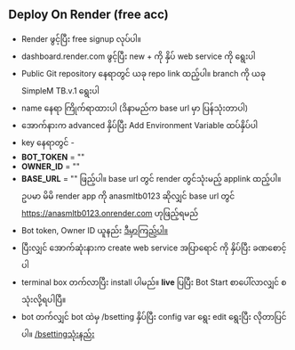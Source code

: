 ## Deploy On Render (free acc)

- Render ဖွင့်ပြီး free signup လုပ်ပါ။
- dashboard.render.com ဖွင့်ပြီး new + ကို နှိပ် web service ကို ရွေးပါ
- Public Git repository နေရာတွင် ယခု repo link ထည့်ပါ။ branch ကို ယခု SimpleM
TB.v.1 ရွေးပါ
- name နေရာ ကြိုက်ရာထားပါ (ဒိနာမည်က base url မှာ ပြန်သုံးတာပါ)
- အောက်နားက advanced နှိပ်ပြီး Add Environment Variable ထပ်နှိပ်ပါ
- key နေရာတွင် -
- **BOT_TOKEN** = ""
- **OWNER_ID** = ""
- **BASE_URL** = "" ဖြည့်ပါ။ base url တွင် render တွင်သုံးမည့် applink ထည့်ပါ။ ဥပမာ မိမိ render app ကို anasmltb0123 ဆိုလျှင် base url တွင် https://anasmltb0123.onrender.com ဟုဖြည့်ရမည်
- Bot token, Owner ID ယူနည်း [ဒီမှာကြည့်ပါ။](https://t.me/drivetalkchannel/161)
- ပြီးလျှင် အောက်ဆုံးနားက create web service အပြာရောင် ကို နှိပ်ပြီး ခဏစောင့်ပါ
- terminal box တက်လာပြီး install ပါမည်။ **live** ပြပြီး Bot Start စာပေါ်လာလျှင် စသုံးလို့ရပါပြီ။
- bot တက်လျှင် bot ထဲမှ /bsetting နှိပ်ပြီး config var ရွေး edit ရွေးပြီး လိုတာပြင်ပါ။ [/bsettingသုံးနည်း](https://t.me/drivetalkchannel/168)
